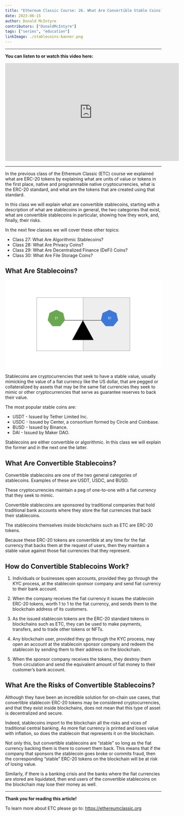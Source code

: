 ```yaml
---
title: "Ethereum Classic Course: 26. What Are Convertible Stable Coins?"
date: 2023-06-15
author: Donald McIntyre
contributors: ["DonaldMcIntyre"]
tags: ["series", "education"]
linkImage: ./stablecoins-banner.png
---
```


---
**You can listen to or watch this video here:**

<iframe width="560" height="315" src="https://www.youtube.com/embed/PbRULweED5o" title="YouTube video player" frameborder="0" allow="accelerometer; autoplay; clipboard-write; encrypted-media; gyroscope; picture-in-picture; web-share" allowfullscreen></iframe>

---

In the previous class of the Ethereum Classic (ETC) course we explained what are ERC-20 tokens by explaining what are units of value or tokens in the first place, native and programmable native cryptocurrencies, what is the ERC-20 standard, and what are the tokens that are created using that standard.

In this class we will explain what are convertible stablecoins, starting with a description of what are stablecoins in general, the two categories that exist, what are convertible stablecoins in particular, showing how they work, and, finally, their risks.

In the next few classes we will cover these other topics:

- Class 27: What Are Algorithmic Stablecoins?
- Class 28: What Are Privacy Coins?
- Class 29: What Are Decentralized Finance (DeFi) Coins?
- Class 30: What Are File Storage Coins?

## What Are Stablecoins?

![Stablecoins are pegged to fiat currencies.](./1.png)

Stablecoins are cryptocurrencies that seek to have a stable value, usually mimicking the value of a fiat currency like the US dollar, that are pegged or collateralized by assets that may be the same fiat currencies they seek to mimic or other cryptocurrencies that serve as guarantee reserves to back their value.

The most popular stable coins are:

- USDT - Issued by Tether Limited Inc.
- USDC - Issued by Center, a consortium formed by Circle and Coinbase.
- BUSD - Issued by Binance.
- DAI - Issued by Maker DAO.

Stablecoins are either convertible or algorithmic. In this class we will explain the former and in the next one the latter.

## What Are Convertible Stablecoins?

Convertible stablecoins are one of the two general categories of stablecoins. Examples of these are USDT, USDC, and BUSD.

These cryptocurrencies maintain a peg of one-to-one with a fiat currency that they seek to mimic.

Convertible stablecoins are sponsored by traditional companies that hold traditional bank accounts where they store the fiat currencies that back their stablecoins.

The stablecoins themselves inside blockchains such as ETC are ERC-20 tokens.

Because these ERC-20 tokens are convertible at any time for the fiat currency that backs them at the request of users, then they maintain a stable value against those fiat currencies that they represent.  

## How do Convertible Stablecoins Work?

1. Individuals or businesses open accounts, provided they go through the KYC process, at the stablecoin sponsor company and send fiat currency to their bank account.

2. When the company receives the fiat currency it issues the stablecoin ERC-20 tokens, worth 1 to 1 to the fiat currency, and sends them to the blockchain address of its customers.

3. As the issued stablecoin tokens are the ERC-20 standard tokens in blockchains such as ETC, they can be used to make payments, transfers, and to trade other tokens or NFTs.

4. Any blockchain user, provided they go through the KYC process, may open an account at the stablecoin sponsor company and redeem the stablecoin by sending them to their address on the blockchain.

5. When the sponsor company receives the tokens, they destroy them from circulation and send the equivalent amount of fiat money to their customer’s bank account.

## What Are the Risks of Convertible Stablecoins?

Although they have been an incredible solution for on-chain use cases, that convertible stablecoin ERC-20 tokens may be considered cryptocurrencies, and that they exist inside blockchains, does not mean that this type of asset is decentralized and secure. 

Indeed, stablecoins import to the blockchain all the risks and vices of traditional central banking. As more fiat currency is printed and loses value with inflation, so does the stablecoin that represents it on the blockchain.

Not only this, but convertible stablecoins are “stable” so long as the fiat currency backing them is there to convert them back. This means that if the company that sponsors the stablecoin goes broke or commits fraud, then the corresponding “stable” ERC-20 tokens on the blockchain will be at risk of losing value.

Similarly, if there is a banking crisis and the banks where the fiat currencies are stored are liquidated, then end users of the convertible stablecoins on the blockchain may lose their money as well.

---

**Thank you for reading this article!**

To learn more about ETC please go to: https://ethereumclassic.org
